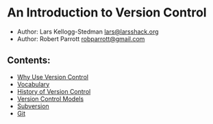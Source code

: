 
# An Introduction to Version Control


* Author: Lars Kellogg-Stedman <lars@larsshack.org>
* Author: Robert Parrott <robparrott@gmail.com>


## Contents:

* [Why Use Version Control](docs/why_use_vc.md)
* [Vocabulary](docs/vocabulary.md)
* [History of Version Control](docs/history_of_vc.md)
* [Version Control Models](docs/vc_models.md)
* [Subversion](docs/subversion.md)
* [Git](docs/git.md)
